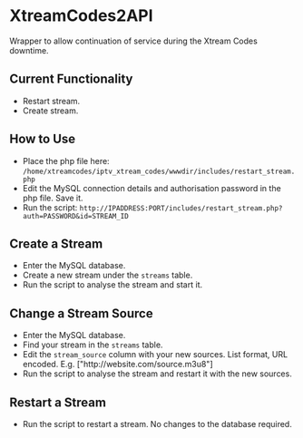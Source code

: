 # XtreamCodes2API
Wrapper to allow continuation of service during the Xtream Codes downtime.

Current Functionality
---------------------
- Restart stream.
- Create stream.

How to Use
----------
- Place the php file here: `/home/xtreamcodes/iptv_xtream_codes/wwwdir/includes/restart_stream.php`
- Edit the MySQL connection details and authorisation password in the php file. Save it.
- Run the script: `http://IPADDRESS:PORT/includes/restart_stream.php?auth=PASSWORD&id=STREAM_ID`

Create a Stream
---------------
- Enter the MySQL database.
- Create a new stream under the `streams` table.
- Run the script to analyse the stream and start it.

Change a Stream Source
----------------------
- Enter the MySQL database.
- Find your stream in the `streams` table.
- Edit the `stream_source` column with your new sources. List format, URL encoded. E.g. ["http:\/\/website.com\/source.m3u8"]
- Run the script to analyse the stream and restart it with the new sources.

Restart a Stream
----------------
- Run the script to restart a stream. No changes to the database required.
